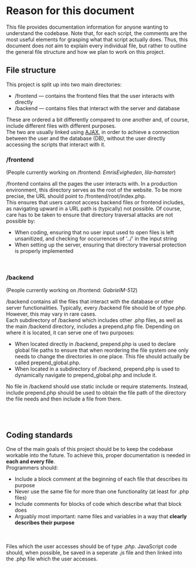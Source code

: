 # Reason for this document

This file provides documentation information for anyone wanting to understand the codebase. Note that, for each script, the comments are the most useful elements for grasping what that script actually does. Thus, this document does _not_ aim to explain every individual file, but rather to outline the general file structure and how we plan to work on this project.


## File structure

This project is split up into two main directories: 
* /frontend — contains the frontend files that the user interacts with directly
* /backend — contains files that interact with the server and database

These are ordered a bit differently compared to one another and, of course, include different files with different purposes.  
The two are usually linked using [AJAX](https://en.wikipedia.org/wiki/Ajax_(programming)), in order to achieve a connection between the user and the database (DB), without the user directly accessing the scripts that interact with it.
<br>

### /frontend

(People currently working on /frontend: _EmrisEvigheden_, _lila-hamster_)

/frontend contains all the pages the user interacts with. In a production environment, this directory serves as the root of the website. To be more precise, the URL should point to /frontend/root/index.php.  
This ensures that users cannot access backend files or frontend includes, as navigating upward in a URL path is (typically) not possible. Of course, care has to be taken to ensure that directory traversal attacks are not possible by:
* When coding, ensuring that no user input used to open files is left unsanitized, and checking for occurrences of '../' in the input string
* When setting up the server, ensuring that directory traversal protection is properly implemented
<br>

### /backend

(People currently working on /frontend: _GabrielM-512_)

/backend contains all the files that interact with the database or other server functionalities. Typically, every /backend file should be of type.php. However, this may vary in rare cases.  
Each subdirectory of /backend which includes other .php files, as well as the main /backend directory, includes a prepend.php file. Depending on where it is located, it can serve one of two purposes:

* When located directly in /backend, prepend.php is used to declare global file paths to ensure that when reordering the file system one only needs to change the directories in one place. This file should actually be called prepend_global.php.
* When located in a subdirectory of /backend, prepend.php is used to dynamically navigate to prepend_global.php and include it.

No file in /backend should use static include or require statements. Instead, include prepend.php should be used to obtain the file path of the directory the file needs and then include a file from there.

<br><br>

## Coding standards

One of the main goals of this project should be to keep the codebase workable into the future. To achieve this, proper documentation is needed in **each and every file**.  
Programmers should:

* Include a block comment at the beginning of each file that describes its purpose
* Never use the same file for more than one functionality (at least for .php files)
* Include comments for blocks of code which describe what that block does
* Arguably most important: name files and variables in a way that **clearly describes their purpose**

<br><br>
Files which the user accesses should be of type _.php_. JavaScript code should, when possible, be saved in a seperate _.js_ file and then linked into the .php file which the user accesses.
